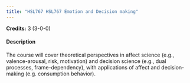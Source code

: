 ```yaml
---
title: "HSL767 HSL767 Emotion and Decision making"
---
```

**Credits:** 3 (3-0-0)

#### Description
The course will cover theoretical perspectives in affect science (e.g., valence-arousal, risk, motivation) and decision science (e.g., dual processes, frame-dependency), with applications of affect and decision-making (e.g. consumption behavior).